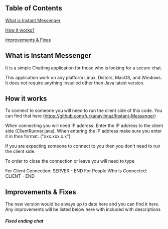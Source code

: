 ## Table of Contents  
[What is Instant Messenger](#what-is-instant-messenger) 

[How it works?](#how-it-works) 

[Improvements & Fixes ](#improvements--fixes) 
   
## What is Instant Messenger
It is a simple Chatting application for those who is looking for a secure chat. 

This application work on any platform Linux, Distors, MacOS, and Windows. It does not require anything installed other then Java latest version. 

## How it works
To connect to someone you will need to run the client side of this code. 
You can find that here (https://github.com/furkanayilmaz/Instant-Messenger)

When connecting you will need IP address. Enter the IP address to the client side (ClientRunner.java).
When entering the IP address make sure you enter it in thos format.
("xxx.xxx.x.x")

If you are expecting someone to connect to you then you don't need to run the client side.

To order to close the connection or leave you will need to type 

For Client Connection: SERVER - END
For People Who is Connected: CLIENT - END


## Improvements & Fixes 

The new version would be always up to date here and you can find it here. 
Any improvements will be listed below here with included with descriptions



##### Fixed ending chat 
